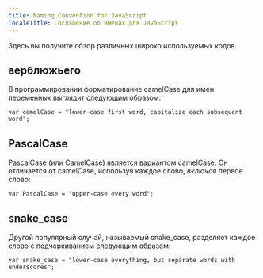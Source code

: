 ```yaml
---
title: Naming Convention for JavaScript
localeTitle: Соглашение об именах для JavaScript
---
```

Здесь вы получите обзор различных широко используемых кодов.

## верблюжьего

В программировании форматирование camelCase для имен переменных выглядит следующим образом:
```
var camelCase = "lower-case first word, capitalize each subsequent word"; 
```

## PascalCase

PascalCase (или CamelCase) является вариантом camelCase. Он отличается от camelCase, используя каждое слово, _включая_ первое слово:
```
var PascalCase = "upper-case every word"; 
```

## snake\_case

Другой популярный случай, называемый snake\_case, разделяет каждое слово с подчеркиванием следующим образом:
```
var snake_case = "lower-case everything, but separate words with underscores"; 

```